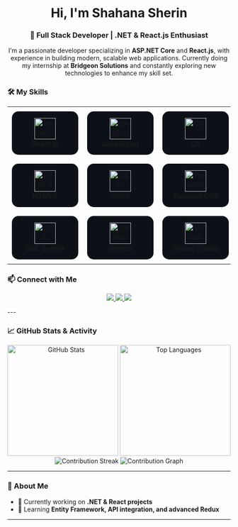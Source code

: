 <h1 align="center"> Hi, I'm Shahana Sherin</h1>
<h3 align="center">🚀 Full Stack Developer | .NET & React.js Enthusiast</h3>

<p align="center">
  I’m a passionate developer specializing in <b>ASP.NET Core</b> and <b>React.js</b>, with experience in building modern, scalable web applications.  
  Currently doing my internship at <b>Bridgeon Solutions</b> and constantly exploring new technologies to enhance my skill set.
</p>

### 🛠️ My Skills

<table align="center">
  <tr>
    <td align="center" style="padding:10px;">
      <div style="background:#0d1117; border-radius:15px; padding:15px; width:120px;">
        <img src="https://cdn.jsdelivr.net/gh/devicons/devicon/icons/react/react-original.svg" width="48" height="48" alt="React" /><br/>
        <b>React.js</b>
      </div>
    </td>
    <td align="center" style="padding:10px;">
      <div style="background:#0d1117; border-radius:15px; padding:15px; width:120px;">
        <img src="https://cdn.jsdelivr.net/gh/devicons/devicon/icons/javascript/javascript-original.svg" width="48" height="48" alt="JavaScript" /><br/>
        <b>JavaScript</b>
      </div>
    </td>
    <td align="center" style="padding:10px;">
      <div style="background:#0d1117; border-radius:15px; padding:15px; width:120px;">
        <img src="https://cdn.jsdelivr.net/gh/devicons/devicon/icons/csharp/csharp-original.svg" width="48" height="48" alt="C#" /><br/>
        <b>C#</b>
      </div>
    </td>
    <td align="center" style="padding:10px;">
      <div style="background:#0d1117; border-radius:15px; padding:15px; width:120px;">
        <img src="https://cdn.jsdelivr.net/gh/devicons/devicon/icons/dotnetcore/dotnetcore-original.svg" width="48" height="48" alt=".NET Core" /><br/>
        <b>.NET Core</b>
      </div>
    </td>
  </tr>

  <tr>
    <td align="center" style="padding:10px;">
      <div style="background:#0d1117; border-radius:15px; padding:15px; width:120px;">
        <img src="https://cdn.jsdelivr.net/gh/devicons/devicon/icons/html5/html5-original.svg" width="48" height="48" alt="HTML5" /><br/>
        <b>HTML5</b>
      </div>
    </td>
    <td align="center" style="padding:10px;">
      <div style="background:#0d1117; border-radius:15px; padding:15px; width:120px;">
        <img src="https://cdn.jsdelivr.net/gh/devicons/devicon/icons/css3/css3-original.svg" width="48" height="48" alt="CSS3" /><br/>
        <b>CSS3</b>
      </div>
    </td>
    <td align="center" style="padding:10px;">
      <div style="background:#0d1117; border-radius:15px; padding:15px; width:120px;">
        <img src="https://cdn.jsdelivr.net/gh/devicons/devicon/icons/tailwindcss/tailwindcss-original.svg" width="48" height="48" alt="Tailwind CSS" /><br/>
        <b>Tailwind CSS</b>
      </div>
    </td>
    <td align="center" style="padding:10px;">
      <div style="background:#0d1117; border-radius:15px; padding:15px; width:120px;">
        <img src="https://cdn.jsdelivr.net/gh/devicons/devicon/icons/redux/redux-original.svg" width="48" height="48" alt="Redux" /><br/>
        <b>Redux</b>
      </div>
    </td>
  </tr>

  <tr>
    <td align="center" style="padding:10px;">
      <div style="background:#0d1117; border-radius:15px; padding:15px; width:120px;">
        <img src="https://cdn.jsdelivr.net/gh/devicons/devicon/icons/microsoftsqlserver/microsoftsqlserver-plain.svg" width="48" height="48" alt="SQL Server" /><br/>
        <b>SQL Server</b>
      </div>
    </td>
    <td align="center" style="padding:10px;">
      <div style="background:#0d1117; border-radius:15px; padding:15px; width:120px;">
        <img src="https://cdn.jsdelivr.net/gh/devicons/devicon/icons/github/github-original.svg" width="48" height="48" alt="GitHub" /><br/>
        <b>GitHub</b>
      </div>
    </td>
    <td align="center" style="padding:10px;">
      <div style="background:#0d1117; border-radius:15px; padding:15px; width:120px;">
        <img src="https://cdn.jsdelivr.net/gh/devicons/devicon/icons/visualstudio/visualstudio-plain.svg" width="48" height="48" alt="Visual Studio" /><br/>
        <b>Visual Studio</b>
      </div>
    </td>
    <td align="center" style="padding:10px;">
      <div style="background:#0d1117; border-radius:15px; padding:15px; width:120px;">
        <img src="https://cdn.jsdelivr.net/gh/devicons/devicon/icons/vscode/vscode-original.svg" width="48" height="48" alt="VS Code" /><br/>
        <b>VS Code</b>
      </div>
    </td>
  </tr>
</table>





### 📫 Connect with Me

<p align="center">
  <a href="https://www.linkedin.com/in/shahana-sherin-vp-589635384" target="_blank">
    <img src="https://img.shields.io/badge/LinkedIn-0A66C2?style=for-the-badge&logo=linkedin&logoColor=white" />
  </a>
  <a href="mailto:shahanavakkarath@gmail.com">
    <img src="https://img.shields.io/badge/Gmail-D14836?style=for-the-badge&logo=gmail&logoColor=white" />
  </a>
  <a href="https://github.com/shahana163sherin" target="_blank">
    <img src="https://img.shields.io/badge/GitHub-100000?style=for-the-badge&logo=github&logoColor=white" />
  </a>
</p>
---



### 📈 GitHub Stats & Activity

<div align="center" gap="50px">
  
  <!-- GitHub Stats -->
  <img src="https://github-readme-stats.vercel.app/api?username=shahana163sherin&show_icons=true&theme=blueberry&bg_color=0D1117&title_color=30A2FF&text_color=FFFFFF&icon_color=30A2FF" alt="GitHub Stats" height="250" />
  
  <!-- Most Used Languages -->
  <img src="https://github-readme-stats.vercel.app/api/top-langs/?username=shahana163sherin&layout=compact&theme=blueberry&bg_color=0D1117&title_color=30A2FF&text_color=FFFFFF&icon_color=30A2FF" alt="Top Languages" height="250" />

  <!-- Contribution Streak -->
  <img src="https://streak-stats.demolab.com?user=shahana163sherin&theme=blueberry&background=0D1117&ring=30A2FF&fire=30A2FF&currStreakNum=30A2FF&sideNums=30A2FF&currStreakLabel=FFFFFF&sideLabels=FFFFFF&dates=FFFFFF&hide_border=true" alt="Contribution Streak" />

  <!-- Contribution Graph -->
  <img src="https://github-readme-activity-graph.vercel.app/graph?username=shahana163sherin&theme=react-dark&hide_border=true&area=true&bg_color=0D1117&color=30A2FF&line=30A2FF&point=30A2FF" alt="Contribution Graph" />
</div>

---

### 🌱 About Me
- 🔭 Currently working on **.NET & React projects**
- 🌱 Learning **Entity Framework, API integration, and advanced Redux**


---



